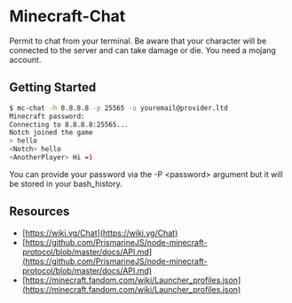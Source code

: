 # Minecraft-Chat

Permit to chat from your terminal. Be aware that your character will be connected to the server
and can take damage or die.
You need a mojang account.

## Getting Started

```bash
$ mc-chat -h 8.8.8.8 -p 25565 -u youremail@provider.ltd
Minecraft password:
Connecting to 8.8.8.8:25565...
Notch joined the game
> hello
<Notch> hello
<AnotherPlayer> Hi =)
```

You can provide your password via the -P &lt;password&gt; argument but it will be stored in your bash_history.


## Resources

* [https://wiki.vg/Chat](https://wiki.vg/Chat)
* [https://github.com/PrismarineJS/node-minecraft-protocol/blob/master/docs/API.md](https://github.com/PrismarineJS/node-minecraft-protocol/blob/master/docs/API.md)
* [https://minecraft.fandom.com/wiki/Launcher_profiles.json](https://minecraft.fandom.com/wiki/Launcher_profiles.json)
